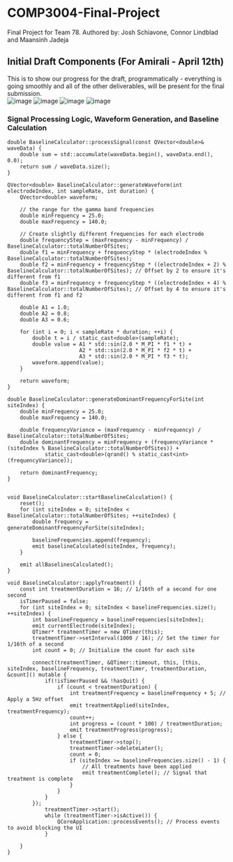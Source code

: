 # COMP3004-Final-Project
Final Project for Team 78. Authored by: Josh Schiavone, Connor Lindblad and Maansinh Jadeja
## Initial Draft Components (For Amirali - April 12th)
This is to show our progress for the draft, programmatically - everything is going smoothly and all of the other deliverables, will be present for the final submission. <br/>
![image](https://github.com/josh0xA/COMP3004-Final-Project/assets/29878743/de4b7944-757e-4b87-a6f2-b1d2c5368f39)
![image](https://github.com/josh0xA/COMP3004-Final-Project/assets/29878743/e416750f-ac7e-4ce5-b104-e8b5871b3ea5)
![image](https://github.com/josh0xA/COMP3004-Final-Project/assets/29878743/202f6d68-9d61-425b-8dba-758394acb0cd)
![image](https://github.com/josh0xA/COMP3004-Final-Project/assets/29878743/73ed18e9-ece7-41a3-bc3b-afa151619fdd) <br/>
### Signal Processing Logic, Waveform Generation, and Baseline Calculation
```
double BaselineCalculator::processSignal(const QVector<double>& waveData) {
    double sum = std::accumulate(waveData.begin(), waveData.end(), 0.0);
    return sum / waveData.size();
}

QVector<double> BaselineCalculator::generateWaveform(int electrodeIndex, int sampleRate, int duration) {
    QVector<double> waveform;

    // the range for the gamma band frequencies
    double minFrequency = 25.0; 
    double maxFrequency = 140.0; 

    // Create slightly different frequencies for each electrode
    double frequencyStep = (maxFrequency - minFrequency) / BaselineCalculator::totalNumberOfSites;
    double f1 = minFrequency + frequencyStep * (electrodeIndex % BaselineCalculator::totalNumberOfSites);
    double f2 = minFrequency + frequencyStep * ((electrodeIndex + 2) % BaselineCalculator::totalNumberOfSites); // Offset by 2 to ensure it's different from f1
    double f3 = minFrequency + frequencyStep * ((electrodeIndex + 4) % BaselineCalculator::totalNumberOfSites); // Offset by 4 to ensure it's different from f1 and f2

    double A1 = 1.0;
    double A2 = 0.8;
    double A3 = 0.6;

    for (int i = 0; i < sampleRate * duration; ++i) {
        double t = i / static_cast<double>(sampleRate);
        double value = A1 * std::sin(2.0 * M_PI * f1 * t) +
                       A2 * std::sin(2.0 * M_PI * f2 * t) +
                       A3 * std::sin(2.0 * M_PI * f3 * t);
        waveform.append(value);
    }

    return waveform;
}

double BaselineCalculator::generateDominantFrequencyForSite(int siteIndex) {
    double minFrequency = 25.0;
    double maxFrequency = 140.0;
 
    double frequencyVariance = (maxFrequency - minFrequency) / BaselineCalculator::totalNumberOfSites;
    double dominantFrequency = minFrequency + (frequencyVariance * (siteIndex % BaselineCalculator::totalNumberOfSites)) + 
            static_cast<double>(qrand() % static_cast<int>(frequencyVariance));

    return dominantFrequency;
}


void BaselineCalculator::startBaselineCalculation() {
    reset();
    for (int siteIndex = 0; siteIndex < BaselineCalculator::totalNumberOfSites; ++siteIndex) {
        double frequency = generateDominantFrequencyForSite(siteIndex);

        baselineFrequencies.append(frequency);
        emit baselineCalculated(siteIndex, frequency);
    }

    emit allBaselinesCalculated();
}

void BaselineCalculator::applyTreatment() {
    const int treatmentDuration = 16; // 1/16th of a second for one second
    isTimerPaused = false;
    for (int siteIndex = 0; siteIndex < baselineFrequencies.size(); ++siteIndex) {
        int baselineFrequency = baselineFrequencies[siteIndex];
        emit currentElectrode(siteIndex);
        QTimer* treatmentTimer = new QTimer(this);
        treatmentTimer->setInterval(1000 / 16); // Set the timer for 1/16th of a second
        int count = 0; // Initialize the count for each site

        connect(treatmentTimer, &QTimer::timeout, this, [this, siteIndex, baselineFrequency, treatmentTimer, treatmentDuration, &count]() mutable {
            if(!isTimerPaused && !hasQuit) {
                if (count < treatmentDuration) {
                    int treatmentFrequency = baselineFrequency + 5; // Apply a 5Hz offset
                    emit treatmentApplied(siteIndex, treatmentFrequency);
                    count++;
                    int progress = (count * 100) / treatmentDuration; 
                    emit treatmentProgress(progress); 
                } else {
                    treatmentTimer->stop(); 
                    treatmentTimer->deleteLater(); 
                    count = 0;
                    if (siteIndex >= baselineFrequencies.size() - 1) {
                        // All treatments have been applied
                        emit treatmentComplete(); // Signal that treatment is complete
                    }
                }
            }
        });
            treatmentTimer->start();
            while (treatmentTimer->isActive()) {
                QCoreApplication::processEvents(); // Process events to avoid blocking the UI
            }

    }
}
```
